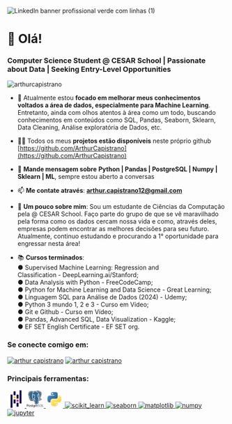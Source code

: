 ![LinkedIn banner profissional verde com linhas (1)](https://github.com/ArthurCapistrano/ArthurCapistrano/assets/142551407/10af8b9b-38e2-4d5e-b144-32b9830e9088)
<h1 align="left">👋 Olá! </h1>
<h3 align="left">Computer Science Student @ CESAR School | Passionate about Data | Seeking Entry-Level Opportunities</h3>


<p align="left"> <img src="https://komarev.com/ghpvc/?username=arthurcapistrano&label=Profile%20views&color=0e75b6&style=flat" alt="arthurcapistrano" /> </p>

- 🔭 Atualmente estou **focado em melhorar meus conhecimentos voltados a área de dados, especialmente para Machine Learning**. Entretanto, ainda com olhos atentos à área como um todo, buscando conhecimentos em conteúdos como SQL, Pandas, Seaborn, Sklearn, Data Cleaning, Análise exploratória de Dados, etc.

- 👨‍💻 Todos os meus **projetos estão disponíveis** neste próprio github [https://github.com/ArthurCapistrano](https://github.com/ArthurCapistrano)

- 💬 **Mande mensagem sobre** **Python | Pandas | PostgreSQL | Numpy | Sklearn | ML**, sempre estou aberto a conversas

- 📫 **Me contate através**: **arthur.capistrano12@gmail.com**

- 📄 **Um pouco sobre mim**: Sou um estudante de Ciências da Computação pela @ CESAR School. Faço parte do grupo de que se vê maravilhado pela forma como os dados cercam nossa vida e como, através deles, empresas podem encontrar as melhores decisões para seu futuro. Atualmente, continuo estudando e procurando a 1° oportunidade para engressar nesta área!

- 📚 **Cursos terminados**: <br>
● Supervised Machine Learning: Regression and <br>
Classification - DeepLearning.ai/Stanford; <br>
● Data Analysis with Python - FreeCodeCamp; <br>
● Python for Machine Learning and Data Science - Great Learning; <br>
● Linguagem SQL para Análise de Dados (2024) - Udemy; <br>
● Python 3 mundo 1, 2 e 3 - Curso em Vídeo; <br>
● Git e Github - Curso em Vídeo; <br> 
● Pandas, Advanced SQL, Data Visualization - Kaggle; <br>
● EF SET English Certificate - EF SET org. <br>

<h3 align="left">Se conecte comigo em:</h3>
<p align="left">
<a href="https://linkedin.com/in/arthur capistrano" target="blank"><img align="center" src="https://raw.githubusercontent.com/rahuldkjain/github-profile-readme-generator/master/src/images/icons/Social/linked-in-alt.svg" alt="arthur capistrano" height="30" width="40" /></a>
<a href="https://kaggle.com/arthur capistrano" target="blank"><img align="center" src="https://raw.githubusercontent.com/rahuldkjain/github-profile-readme-generator/master/src/images/icons/Social/kaggle.svg" alt="arthur capistrano" height="30" width="40" /></a>
</p>

<h3 align="left">Principais ferramentas:</h3>
<p align="left"> <a href="https://pandas.pydata.org/" target="_blank" rel="noreferrer"> <img src="https://raw.githubusercontent.com/devicons/devicon/2ae2a900d2f041da66e950e4d48052658d850630/icons/pandas/pandas-original.svg" alt="pandas" width="40" height="40"/> </a> <a href="https://www.postgresql.org" target="_blank" rel="noreferrer"> <img src="https://raw.githubusercontent.com/devicons/devicon/master/icons/postgresql/postgresql-original-wordmark.svg" alt="postgresql" width="40" height="40"/> </a> <a href="https://www.python.org" target="_blank" rel="noreferrer"> <img src="https://raw.githubusercontent.com/devicons/devicon/master/icons/python/python-original.svg" alt="python" width="40" height="40"/> </a>  <a href="https://scikit-learn.org/" target="_blank" rel="noreferrer"> <img src="https://upload.wikimedia.org/wikipedia/commons/0/05/Scikit_learn_logo_small.svg" alt="scikit_learn" width="40" height="40"/> </a> 
  <a href="https://seaborn.pydata.org/" target="_blank" rel="noreferrer"> <img src="https://seaborn.pydata.org/_images/logo-mark-lightbg.svg" alt="seaborn" width="40" height="40"/> </a> 
  <a href="https://matplotlib.org/stable/" target="_blank" rel="noreferrer"> <img src="https://matplotlib.org/stable/_static/logo_dark.svg" alt="matplotlib" width="40" height="40"/> </a>
<a href="https://numpy.org/" target="_blank" rel="noreferrer"> <img src="https://numpy.org/images/logo.svg" alt="numpy" width="40" height="40"/> </a>
<a href="https://jupyter.org/" target="_blank" rel="noreferrer"> <img src="https://jupyter.org/assets/logos/rectanglelogo-greytext-orangebody-greymoons.svg" alt="jupyter" width="70" height="35"/> </a>
</p>
